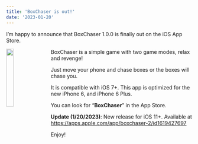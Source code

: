 ```yaml
---
title: 'BoxChaser is out!'
date: '2023-01-20'
---
```


I&#8217;m happy to announce that BoxChaser 1.0.0 is finally out on the iOS App Store.

<img src="https://www.mkpascal.net/images/public/boxchaser.jpeg" style="width:20%;float:left;padding: 0px 20px 10px 0px;" />

BoxChaser is a simple game with two game modes, relax and revenge!

Just move your phone and chase boxes or the boxes will chase you.

It is compatible with iOS 7+. This app is optimized for the new iPhone 6, and iPhone 6 Plus.

You can look for &#8220;**BoxChaser**&#8221; in the App Store.

**Update (1/20/2023)**: New release for iOS 11+. Available at <https://apps.apple.com/app/boxchaser-2/id1619427697>

Enjoy!
